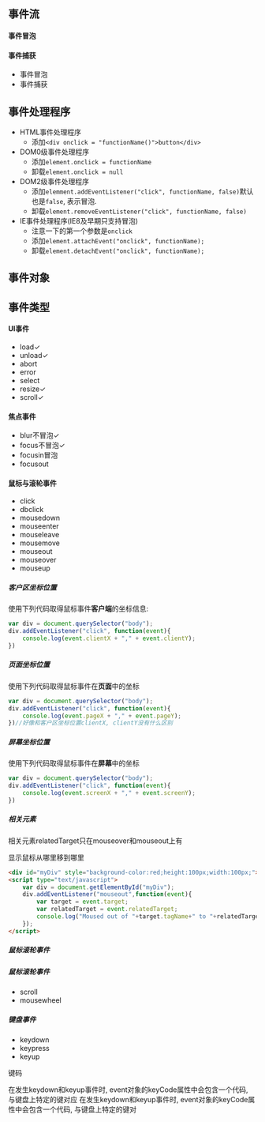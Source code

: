 ## 事件流

#### 事件冒泡

#### 事件捕获
- 事件冒泡
- 事件捕获

## 事件处理程序

- HTML事件处理程序
  - 添加`<div onclick = "functionName()">button</div>`
- DOM0级事件处理程序
  - 添加`element.onclick = functionName`
  - 卸载`element.onclick = null`
- DOM2级事件处理程序
  - 添加`elemment.addEventListener("click", functionName, false)`默认也是`false`, 表示冒泡.
  - 卸载`element.removeEventListener("click", functionName, false)`
- IE事件处理程序(IE8及早期只支持冒泡)
  - 注意一下的第一个参数是`onclick`
  - 添加`element.attachEvent("onclick", functionName);`
  - 卸载`element.detachEvent("onclick", functionName);`

## 事件对象



## 事件类型

#### UI事件

- load✓
- unload✓
- abort
- error
- select
- resize✓
- scroll✓

#### 焦点事件

- blur不冒泡✓
- focus不冒泡✓
- focusin冒泡
- focusout

#### 鼠标与滚轮事件

- click
- dbclick
- mousedown
- mouseenter
- mouseleave
- mousemove
- mouseout
- mouseover
- mouseup

##### 客户区坐标位置

使用下列代码取得鼠标事件**客户端**的坐标信息:

```javascript
var div = document.querySelector("body");
div.addEventListener("click", function(event){
	console.log(event.clientX + "," + event.clientY);
})
```

##### 页面坐标位置

使用下列代码取得鼠标事件在**页面**中的坐标

```javascript
var div = document.querySelector("body");
div.addEventListener("click", function(event){
	console.log(event.pageX + "," + event.pageY);
})//好像和客户区坐标位置clientX, clientY没有什么区别
```

##### 屏幕坐标位置

使用下列代码取得鼠标事件在**屏幕**中的坐标

```javascript
var div = document.querySelector("body");
div.addEventListener("click", function(event){
	console.log(event.screenX + "," + event.screenY);
})	
```

##### 相关元素

相关元素relatedTarget只在mouseover和mouseout上有

显示鼠标从哪里移到哪里

```html
<div id="myDiv" style="background-color:red;height:100px;width:100px;"></div>
<script type="text/javascript">
	var div = document.getElementById("myDiv");
	div.addEventListener("mouseout",function(event){
		var target = event.target;
		var relatedTarget = event.relatedTarget;
		console.log("Moused out of "+target.tagName+" to "+relatedTarget.tagName)
	});
</script>
```

##### 鼠标滚轮事件
##### 鼠标滚轮事件

- scroll
- mousewheel

##### 键盘事件

- keydown
- keypress
- keyup



键码

在发生keydown和keyup事件时, event对象的keyCode属性中会包含一个代码, 与键盘上特定的键对应
在发生keydown和keyup事件时, event对象的keyCode属性中会包含一个代码, 与键盘上特定的键对





